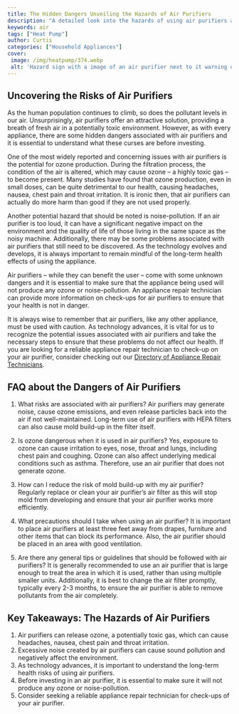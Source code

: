 ```yaml
---
title: The Hidden Dangers Unveiling the Hazards of Air Purifiers
description: "A detailed look into the hazards of using air purifiers and the surprising risks often left unmentioned An inside look into the potential dangers of air purifiers and why being well informed is essential for making the right decision"
keywords: air
tags: ["Heat Pump"]
author: Curtis
categories: ["Household Appliances"]
cover: 
 image: /img/heatpump/374.webp
 alt: 'Hazard sign with a image of an air purifier next to it warning of potential dangers related to air purifiers'
---
```

## Uncovering the Risks of Air Purifiers
As the human population continues to climb, so does the pollutant levels in our air. Unsurprisingly, air purifiers offer an attractive solution, providing a breath of fresh air in a potentially toxic environment. However, as with every appliance, there are some hidden dangers associated with air purifiers and it is essential to understand what these curses are before investing.

One of the most widely reported and concerning issues with air purifiers is the potential for ozone production. During the filtration process, the condition of the air is altered, which may cause ozone – a highly toxic gas – to become present. Many studies have found that ozone production, even in small doses, can be quite detrimental to our health, causing headaches, nausea, chest pain and throat irritation. It is ironic then, that air purifiers can actually do more harm than good if they are not used properly. 

Another potential hazard that should be noted is noise-pollution. If an air purifier is too loud, it can have a significant negative impact on the environment and the quality of life of those living in the same space as the noisy machine. Additionally, there may be some problems associated with air purifiers that still need to be discovered. As the technology evolves and develops, it is always important to remain mindful of the long-term health effects of using the appliance. 

Air purifiers – while they can benefit the user – come with some unknown dangers and it is essential to make sure that the appliance being used will not produce any ozone or noise-pollution. An appliance repair technician can provide more information on check-ups for air purifiers to ensure that your health is not in danger.

It is always wise to remember that air purifiers, like any other appliance, must be used with caution. As technology advances, it is vital for us to recognize the potential issues associated with air purifiers and take the necessary steps to ensure that these problems do not affect our health. If you are looking for a reliable appliance repair technician to check-up on your air purifier, consider checking out our [Directory of Appliance Repair Technicians](./pages/appliance-repair-technicians).

## FAQ about the Dangers of Air Purifiers
1. What risks are associated with air purifiers?
Air purifiers may generate noise, cause ozone emissions, and even release particles back into the air if not well-maintained. Long-term use of air purifiers with HEPA filters can also cause mold build-up in the filter itself. 

2. Is ozone dangerous when it is used in air purifiers?
Yes, exposure to ozone can cause irritation to eyes, nose, throat and lungs, including chest pain and coughing. Ozone can also affect underlying medical conditions such as asthma. Therefore, use an air purifier that does not generate ozone.

3. How can I reduce the risk of mold build-up with my air purifier?
Regularly replace or clean your air purifier’s air filter as this will stop mold from developing and ensure that your air purifier works more efficiently.

4. What precautions should I take when using an air purifier?
It is important to place air purifiers at least three feet away from drapes, furniture and other items that can block its performance. Also, the air purifier should be placed in an area with good ventilation.

5. Are there any general tips or guidelines that should be followed with air purifiers?
It is generally recommended to use an air purifier that is large enough to treat the area in which it is used, rather than using multiple smaller units. Additionally, it is best to change the air filter promptly, typically every 2-3 months, to ensure the air purifier is able to remove pollutants from the air completely.

## Key Takeaways: The Hazards of Air Purifiers
1. Air purifiers can release ozone, a potentially toxic gas, which can cause headaches, nausea, chest pain and throat irritation. 
2. Excessive noise created by air purifiers can cause sound pollution and negatively affect the environment.
3. As technology advances, it is important to understand the long-term health risks of using air purifiers.
4. Before investing in an air purifier, it is essential to make sure it will not produce any ozone or noise-pollution.
5. Consider seeking a reliable appliance repair technician for check-ups of your air purifier.
